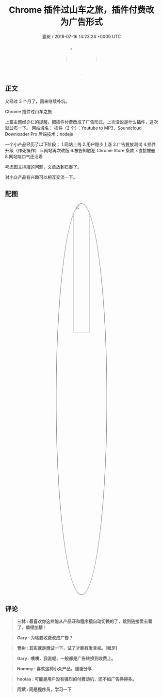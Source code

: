 <h1 align="center">Chrome 插件过山车之旅，插件付费改为广告形式</h1>
<p align="center">
    <a>壹树 / 2018-07-16 14:23:24 &#43;0000 UTC</a>
</p>

<div align="center">
    <img src="https://images.zsxq.com/Fsq9FGqr0sJ_wXToibsA8GVJ47u_?e=1590940799&amp;token=kIxbL07-8jAj8w1n4s9zv64FuZZNEATmlU_Vm6zD:T6psMRO0HZX3j0qAb-fNIw2j2wQ=" width="100" height="100" style="border:1px solid;border-radius:50%; color:#ffffff"/>
</div>

## 正文

<div>
又经过 3 个月了，回来继续补坑。

Chrome 插件过山车之旅
 

上篇主题经亦仁的提醒，把插件付费改成了广告形式，上次没说是什么插件，这次就公布一下。
网站域名：
插件（2 个）：Youtube to MP3、Soundcloud Downloader Pro
后端技术：nodejs

一个小产品经历了以下阶段：
1.网站上线
2.用户稳步上涨
3.广告投放测试
4.插件升级（作死操作）
5.网站再次改版
6.被告知触犯 Chrome Store 条款
7.直接被删
8.网站喘口气还活着

考虑图文排版的问题，文章放到石墨了。

对小众产品有兴趣可以相互交流一下。
</div>

## 配图
<div class="image" align="center">

<img src="https://images.zsxq.com/FrK_vwiSUO_V9M1dqBAZfJE4WkIk?imageMogr2/auto-orient/thumbnail/800x/format/jpg/blur/1x0/quality/75&amp;e=1590940799&amp;token=kIxbL07-8jAj8w1n4s9zv64FuZZNEATmlU_Vm6zD:38JvBUn4RcYpGtRiSsxK-gfbWOk=" width="33%" height="33%" style="border:1px solid;border-radius:50%; color:#3c3f41"/>

</div>

## 评论

<div align="left">
<div>

<blockquote >
<span> <strong>三林 : 最喜欢你这样能从产品汪和程序猿自动切换的了，跳到链接里去看了，值得加精！ </strong></span>
</blockquote>

<blockquote >
<span> <strong>Gary : 为啥要收费改成广告？ </strong></span>
</blockquote>

<blockquote >
<span> <strong>壹树 : 其实就是想试一下，试了才能有发言权。[呲牙] </strong></span>
</blockquote>

<blockquote >
<span> <strong>Gary : 噢噢，我说呢，一般都是广告转换到收费上。 </strong></span>
</blockquote>

<blockquote >
<span> <strong>Nommy : 喜欢这种小众产品，谢谢分享 </strong></span>
</blockquote>

<blockquote >
<span> <strong>hoolaa : 可能是用户没有强烈的付费动机，还不如广告挣得多。 </strong></span>
</blockquote>

<blockquote >
<span> <strong>阿斌 : 同是程序员，学习一下 </strong></span>
</blockquote>

</div>
</div>